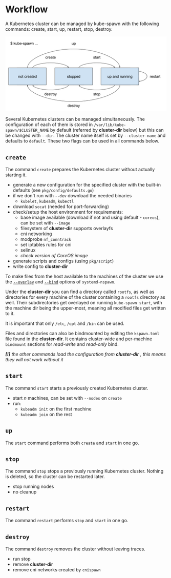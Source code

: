 # Workflow

A Kubernetes cluster can be managed by kube-spawn with the following commands: create, start, up, restart, stop, destroy.

![kube-spawn cluster lifecycle](kube-spawn-cluster-lifecycle.svg)

Several Kubernetes clusters can be managed simultaneously. The configuration of each of them is stored in `/var/lib/kube-spawn/$CLUSTER_NAME` by default (referred by **cluster-dir** below) but this can be changed with `--dir`. The cluster name itself is set by `--cluster-name` and defaults to `default`. These two flags can be used in all commands below.

## `create`

The command `create` prepares the Kubernetes cluster without actually starting it.

* generate a new configuration for the specified cluster with the built-in defaults (see `pkg/config/defaults.go`)
* if we don't run with `--dev` download the needed binaries
  - `kubelet`, `kubeadm`, `kubectl`
* download `socat` (needed for port-forwarding)
* check/setup the host environment for requirements:
  - base image available (download if not and using default - `coreos`), can be set with `--image`
  - filesystem of **cluster-dir** supports overlayfs
  - cni networking
  - modprobe `nf_conntrack`
  - set iptables rules for cni
  - selinux
  - _check version of CoreOS image_
* generate scripts and configs (using `pkg/script`)
* write config to **cluster-dir**

To make files from the host available to the machines of the cluster we use the [`--overlay`][1] and [`--bind`][2] options of
`systemd-nspawn`.

[1]: https://www.freedesktop.org/software/systemd/man/systemd-nspawn.html#--overlay=
[2]: https://www.freedesktop.org/software/systemd/man/systemd-nspawn.html#--bind=

Under the **cluster-dir** you can find a directory called `rootfs`, as well as directories for every machine of the
cluster containing a `rootfs` directory as well.
Their subdirectories get overlayed on running `kube-spawn start`, with the machine dir being the upper-most, meaning all
modified files get written to it.

It is important that only `/etc`, `/opt` and `/bin` can be used.

Files and directories can also be bindmounted by editing the `kspawn.toml` file found in the **cluster-dir**.
It contains cluster-wide and per-machine `bindmount` sections for *read-write* and *read-only* bind.

_**[!]** the other commands load the configuration from **cluster-dir** , this means they will not work without it_

## `start`

The command `start` starts a previously created Kubernetes cluster.

* start *n* machines, can be set with `--nodes` on `create`
* run:
  - `kubeadm init` on the first machine
  - `kubeadm join` on the rest

## `up`

The `start` command performs both `create` and `start` in one go.

## `stop`

The command `stop` stops a previously running Kubernetes cluster. Nothing is deleted, so the cluster can be restarted later.

* stop running nodes
* no cleanup

## `restart`

The command `restart` performs `stop` and `start` in one go.

## `destroy`

The command `destroy` removes the cluster without leaving traces.

* run stop
* remove **cluster-dir**
* remove cni networks created by `cnispawn`
